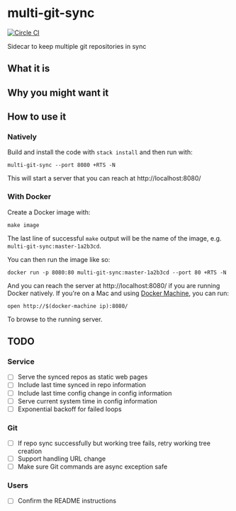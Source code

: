 # multi-git-sync

[![Circle CI](https://circleci.com/gh/jml/multi-git-sync/tree/master.svg?style=shield)](https://circleci.com/gh/jml/multi-git-sync/tree/master)

Sidecar to keep multiple git repositories in sync

## What it is

## Why you might want it

## How to use it

### Natively

Build and install the code with `stack install` and then run with:

    multi-git-sync --port 8080 +RTS -N

This will start a server that you can reach at http://localhost:8080/

### With Docker

Create a Docker image with:

    make image

The last line of successful `make` output will be the name of the image, e.g.
`multi-git-sync:master-1a2b3cd`.

You can then run the image like so:

    docker run -p 8080:80 multi-git-sync:master-1a2b3cd --port 80 +RTS -N

And you can reach the server at http://localhost:8080/ if you are running
Docker natively. If you're on a Mac and
using [Docker Machine](https://docs.docker.com/machine/), you can run:

    open http://$(docker-machine ip):8080/

To browse to the running server.

## TODO

### Service

- [ ] Serve the synced repos as static web pages
- [ ] Include last time synced in repo information
- [ ] Include last time config change in config information
- [ ] Serve current system time in config information
- [ ] Exponential backoff for failed loops

### Git

- [ ] If repo sync successfully but working tree fails, retry working tree creation
- [ ] Support handling URL change
- [ ] Make sure Git commands are async exception safe

### Users

- [ ] Confirm the README instructions
